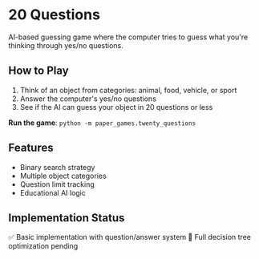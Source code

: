 # 20 Questions

AI-based guessing game where the computer tries to guess what you're thinking through yes/no questions.

## How to Play

1. Think of an object from categories: animal, food, vehicle, or sport
2. Answer the computer's yes/no questions
3. See if the AI can guess your object in 20 questions or less

**Run the game**: `python -m paper_games.twenty_questions`

## Features

- Binary search strategy
- Multiple object categories
- Question limit tracking
- Educational AI logic

## Implementation Status

✅ Basic implementation with question/answer system
🔄 Full decision tree optimization pending
